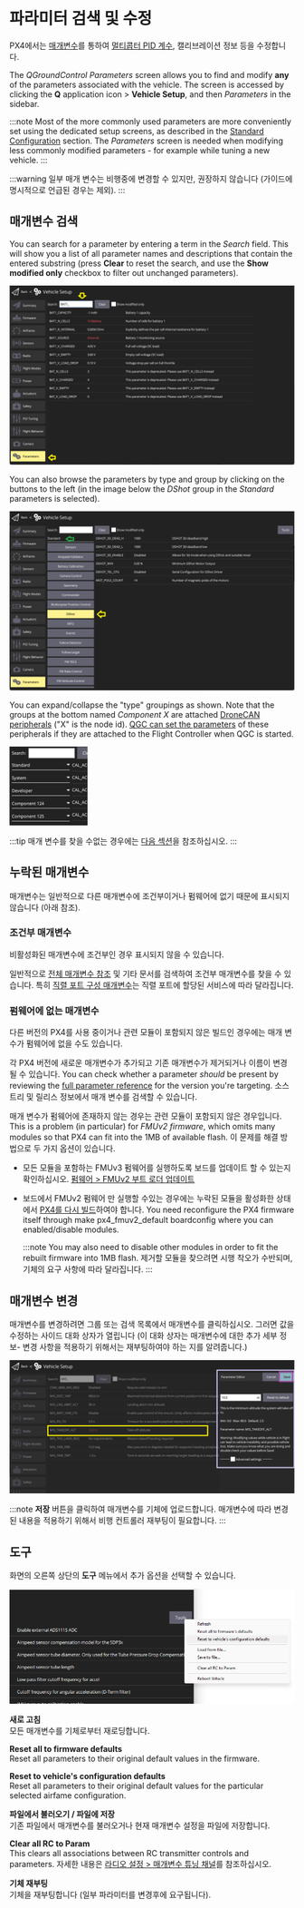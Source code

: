 # 파라미터 검색 및 수정

PX4에서는 [매개변수](../advanced_config/parameter_reference.md)를 통하여 [멀티콥터 PID 계수](../config_mc/pid_tuning_guide_multicopter.md), 캘리브레이션 정보 등을 수정합니다.

The _QGroundControl Parameters_ screen allows you to find and modify **any** of the parameters associated with the vehicle. The screen is accessed by clicking the **Q** application icon > **Vehicle Setup**, and then _Parameters_ in the sidebar.

:::note
Most of the more commonly used parameters are more conveniently set using the dedicated setup screens, as described in the [Standard Configuration](../config/README.md) section. The _Parameters_ screen is needed when modifying less commonly modified parameters - for example while tuning a new vehicle.
:::

:::warning
일부 매개 변수는 비행중에 변경할 수 있지만, 권장하지 않습니다 (가이드에 명시적으로 언급된 경우는 제외).
:::

<a id="finding"></a>

## 매개변수 검색

You can search for a parameter by entering a term in the _Search_ field. This will show you a list of all parameter names and descriptions that contain the entered substring (press **Clear** to reset the search, and use the **Show modified only** checkbox to filter out unchanged parameters).

![매개변수 검색](../../assets/qgc/setup/parameters/parameters_search.png)

You can also browse the parameters by type and group by clicking on the buttons to the left (in the image below the _DShot_ group in the _Standard_ parameters is selected).

![매개변수 화면](../../assets/qgc/setup/parameters/parameters_px4.png)

You can expand/collapse the "type" groupings as shown. Note that the groups at the bottom named _Component X_ are attached [DroneCAN peripherals](../dronecan/README.md#qgc-cannode-parameter-configuration) ("X" is the node id). [QGC can set the parameters](../dronecan/README.md#qgc-cannode-parameter-configuration) of these peripherals if they are attached to the Flight Controller when QGC is started.

![Parameters Types - collapsed](../../assets/qgc/setup/parameters/parameters_types.png)

:::tip
매개 변수를 찾을 수없는 경우에는 [다음 섹션](#missing)을 참조하십시오.
:::

<a id="missing"></a>

## 누락된 매개변수

매개변수는 일반적으로 다른 매개변수에 조건부이거나 펌웨어에 없기 때문에 표시되지 않습니다 (아래 참조).

### 조건부 매개변수

비활성화된 매개변수에 조건부인 경우 표시되지 않을 수 있습니다.

일반적으로 [전체 매개변수 참조](../advanced_config/parameter_reference.md) 및 기타 문서를 검색하여 조건부 매개변수를 찾을 수 있습니다. 특히 [직렬 포트 구성 매개변수](../peripherals/serial_configuration.md)는 직렬 포트에 할당된 서비스에 따라 달라집니다.

### 펌웨어에 없는 매개변수

다른 버전의 PX4를 사용 중이거나 관련 모듈이 포함되지 않은 빌드인 경우에는 매개 변수가 펌웨어에 없을 수도 있습니다.

각 PX4 버전에 새로운 매개변수가 추가되고 기존 매개변수가 제거되거나 이름이 변경될 수 있습니다. You can check whether a parameter _should_ be present by reviewing the [full parameter reference](../advanced_config/parameter_reference.md) for the version you're targeting. 소스 트리 및 릴리스 정보에서 매개 변수를 검색할 수 있습니다.

매개 변수가 펌웨어에 존재하지 않는 경우는 관련 모듈이 포함되지 않은 경우입니다. This is a problem (in particular) for _FMUv2 firmware_, which omits many modules so that PX4 can fit into the 1MB of available flash. 이 문제를 해결 방법으로 두 가지 옵션이 있습니다.

- 모든 모듈을 포함하는 FMUv3 펌웨어를 실행하도록 보드를 업데이트 할 수 있는지 확인하십시오. [펌웨어 > FMUv2 부트 로더 업데이트](../config/firmware.md#bootloader)
- 보드에서 FMUv2 펌웨어 만 실행할 수있는 경우에는 누락된 모듈을 활성화한 상태에서 [PX4를 다시 빌드](../dev_setup/building_px4.md)하여야 합니다. You need reconfigure the PX4 firmware itself through make px4_fmuv2_default boardconfig where you can enabled/disable modules.

  :::note
You may also need to disable other modules in order to fit the rebuilt firmware into 1MB flash.
제거할 모듈을 찾으려면 시행 착오가 수반되며, 기체의 요구 사항에 따라 달라집니다.
:::

<a id="changing"></a>

## 매개변수 변경

매개변수를 변경하려면 그룹 또는 검색 목록에서 매개변수를 클릭하십시오. 그러면 값을 수정하는 사이드 대화 상자가 열립니다 (이 대화 상자는 매개변수에 대한 추가 세부 정보- 변경 사항을 적용하기 위해서는 재부팅하여야 하는 지를 알려줍니다.)

![매개변수 값의 변경](../../assets/qgc/setup/parameters/parameters_changing.png)

:::note
**저장** 버튼을 클릭하여 매개변수를 기체에 업로드합니다. 매개변수에 따라 변경된 내용을 적용하기 위해서 비행 컨트롤러 재부팅이 필요합니다.
:::

## 도구

화면의 오른쪽 상단의 **도구** 메뉴에서 추가 옵션을 선택할 수 있습니다.

![도구 메뉴](../../assets/qgc/setup/parameters/parameters_tools_menu.png)

**새로 고침** <br />모든 매개변수를 기체로부터 재로딩합니다.

**Reset all to firmware defaults** <br>Reset all parameters to their original default values in the firmware.

**Reset to vehicle's configuration defaults** <br>Reset all parameters to their original default values for the particular selected airfame configuration.

**파일에서 불러오기 / 파일에 저장** <br />기존 파일에서 매개변수를 불러오거나 현재 매개변수 설정을 파일에 저장합니다.

**Clear all RC to Param** <br>This clears all associations between RC transmitter controls and parameters. 자세한 내용은 [라디오 설정 > 매개변수 튜닝 채널](../config/radio.md#param-tuning-channels)를 참조하십시오.

**기체 재부팅** <br />기체을 재부팅합니다 (일부 파라미터를 변경후에 요구됩니다).
